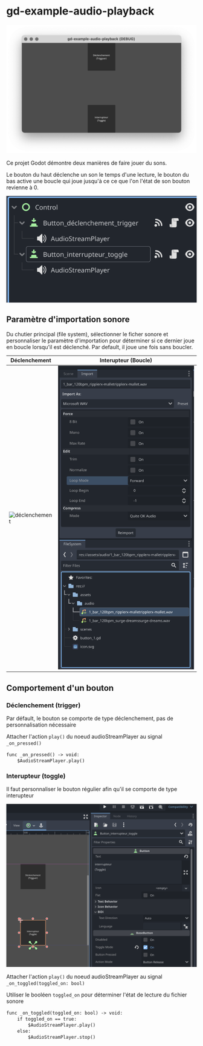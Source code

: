 # gd-example-audio-playback

![Projet de déclenchement sonore](image.png)

Ce projet Godot démontre deux manières de faire jouer du sons.

Le bouton du haut déclenche un son le temps d'une lecture, le bouton du bas active une boucle qui joue jusqu'à ce ce que l'on l'état de son bouton revienne à 0.


![Noeuds](./img/scene-arbre-de-noeud.png)

## Paramètre d'importation sonore


Du chutier principal (file system), sélectionner le ficher sonore et personnaliser le paramètre d'importation pour déterminer si ce dernier joue en boucle lorsqu'il est déclenché. Par default, il joue une fois sans boucler. 

| Déclenchement | Interupteur (Boucle) | 
|---|---|
|![déclenchement](./img/importation_audio_déclenchement.png) | ![lecture en boucle](./img/importation_audio_boucle.png) |


## Comportement d'un bouton


### Déclenchement (trigger)

Par défault, le bouton se comporte de type déclenchement, pas de personnalisation nécessaire

Attacher l'action `play()` du noeud audioStreamPlayer au signal `_on_pressed()`

```gdscript
func _on_pressed() -> void:
	$AudioStreamPlayer.play()
```

### Interupteur (toggle)

Il faut personnaliser le bouton régulier afin qu'il se comporte de type interupteur

![bouton-declenchement.png](./img/bouton-declenchement.png)


Attacher l'action `play()` du noeud audioStreamPlayer au signal `_on_toggled(toggled_on: bool)`

Utiliser le booléen `toggled_on` pour déterminer l'état de lecture du fichier sonore


```gdscript
func _on_toggled(toggled_on: bool) -> void:
	if toggled_on == true:
		$AudioStreamPlayer.play()
	else:
		$AudioStreamPlayer.stop()

```
